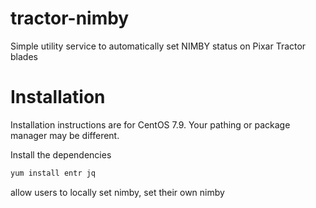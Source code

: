 # tractor-nimby
Simple utility service to automatically set NIMBY status on Pixar Tractor blades

# Installation
Installation instructions are for CentOS 7.9. Your pathing or package manager may be different.

Install the dependencies
```bash
yum install entr jq
```


allow users to locally set nimby, set their own nimby